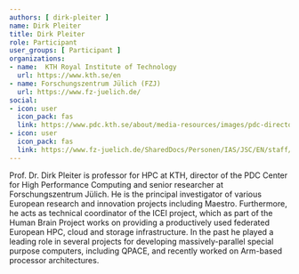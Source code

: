 ```yaml
---
authors: [ dirk-pleiter ]
name: Dirk Pleiter 
title: Dirk Pleiter
role: Participant
user_groups: [ Participant ]
organizations:
- name:  KTH Royal Institute of Technology
  url: https://www.kth.se/en
- name: Forschungszentrum Jülich (FZJ)
  url: https://www.fz-juelich.de/
social:
- icon: user
  icon_pack: fas
  link: https://www.pdc.kth.se/about/media-resources/images/pdc-director-1.953402
- icon: user
  icon_pack: fas
  link: https://www.fz-juelich.de/SharedDocs/Personen/IAS/JSC/EN/staff/pleiter_d.html
---
```


Prof. Dr. Dirk Pleiter is professor for HPC at KTH, director of the PDC Center for High Performance Computing and senior researcher at Forschungszentrum Jülich. He is the principal investigator of various European research and innovation projects including Maestro. Furthermore, he acts as technical coordinator of the ICEI project, which as part of the Human Brain Project works on providing a productively used federated European HPC, cloud and storage infrastructure. In the past he played a leading role in several projects for developing massively-parallel special purpose computers, including QPACE, and recently worked on Arm-based processor architectures.
